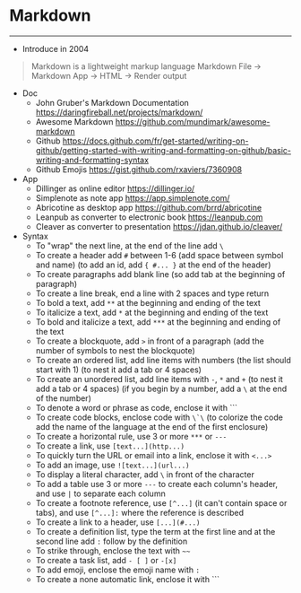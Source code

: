 # Markdown
***
* Introduce in 2004
> Markdown is a lightweight markup language
> Markdown File -> Markdown App -> HTML -> Render output
* Doc
	* John Gruber's Markdown Documentation <https://daringfireball.net/projects/markdown/>
	* Awesome Markdown <https://github.com/mundimark/awesome-markdown>
	* Github <https://docs.github.com/fr/get-started/writing-on-github/getting-started-with-writing-and-formatting-on-github/basic-writing-and-formatting-syntax> 
	* Github Emojis <https://gist.github.com/rxaviers/7360908>
* App
	* Dillinger as online editor <https://dillinger.io/>
	* Simplenote as note app <https://app.simplenote.com/>
	* Abricotine as desktop app <https://github.com/brrd/abricotine>
	* Leanpub as converter to electronic book <https://leanpub.com>
	* Cleaver as converter to presentation <https://jdan.github.io/cleaver/>
* Syntax
	* To "wrap" the next line, at the end of the line add `\`
	* To create a header add `#` between 1-6 (add space between symbol and name) (to add an id, add `{ #... }` at the end of the header)
	* To create paragraphs add blank line (so add tab at the beginning of paragraph)
	* To create a line break, end a line with 2 spaces and type return
	* To bold a text, add `**` at the beginning and ending of the text 
	* To italicize a text, add `*` at the beginning and ending of the text
	* To bold and italicize a text, add `***` at the beginning and ending of the text
	* To create a blockquote, add `>` in front of a paragraph (add the number of symbols to nest the blockquote)
	* To create an ordered list, add line items with numbers (the list should start with 1) (to nest it add a tab or 4 spaces)
	* To create an unordered list, add line items with `-`, `*` and `+` (to nest it add a tab or 4 spaces) (if you begin by a number, add a `\` at the end of the number)
	* To denote a word or phrase as code, enclose it with `\``
	* To create code blocks, enclose code with ``\`\`` (to colorize the code add the name of the language at the end of the first enclosure)
	* To create a horizontal rule, use 3 or more `***` or `---`
	* To create a link, use `[text...](http...)`
	* To quickly turn the URL or email into a link, enclose it with `<...>`
	* To add an image, use `![text...](url...)`
	* To display a literal character, add `\` in front of the character
	* To add a table use 3 or more `---` to create each column's header, and use `|` to separate each column
	* To create a footnote reference, use `[^...]` (it can't contain space or tabs), and use `[^...]:` where the reference is described
	* To create a link to a header, use `[...](#...)`
	* To create a definition list, type the term at the first line and at the second line add `:` follow by the definition
	* To strike through, enclose the text with `~~`
	* To create a task list, add `- [ ]` or `-[x]`
	* To add emoji, enclose the emoji name with `:`
	* To create a none automatic link, enclose it with `\``

